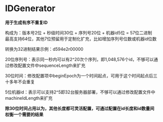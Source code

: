 # IDGenerator
**用于生成有序不重复ID**

构成为：版本号2位 + 秒级时间30位 + 序列号20位 + 机器id5位 = 57位二进制  
        最高支持64位，其他7位预留用于定制化扩充，比如增加序列号位数或机器id位数

转换为32进制结果示例：d594e2r00000

20位序列号：表示同一秒内可以有2^20次个序列，即1,048,576‬个id，不够可以通过修改配置文件中sequenceLength来扩充

30位时间：修改配置项中beginEpoch为一个时间起点，可用于这个时间起点后三十多年不会重复

5位机器id：表示可以支持2^5即32台服务器部署，不够可以通过修改配置文件中machineIdLength来扩充

**除30位时间占用以为，其他长度都可灵活配置，可通过配置在id长度和id数量间权衡一个需要的结果**
